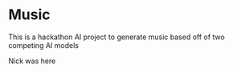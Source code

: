 # Music
This is a hackathon AI project to generate music based off of two competing AI models

Nick was here
